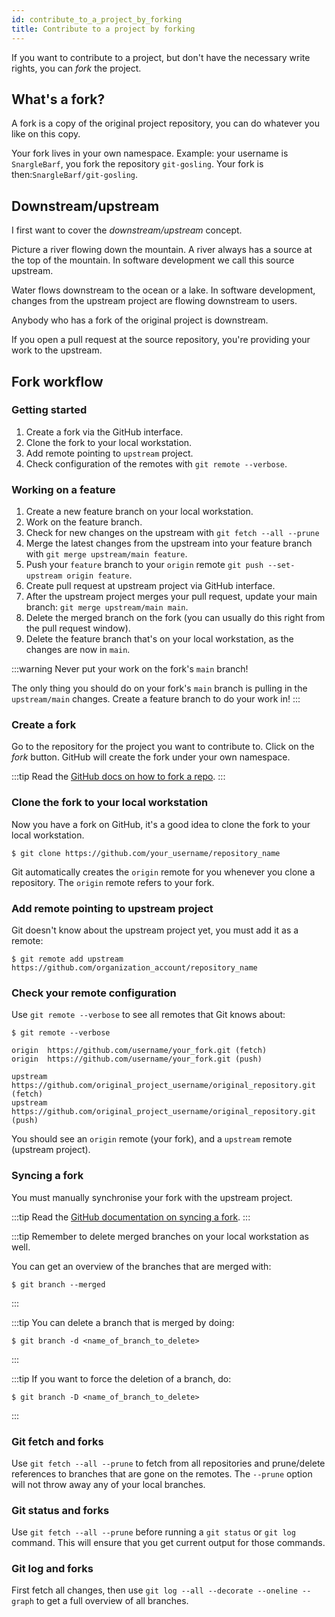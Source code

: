 ```yaml
---
id: contribute_to_a_project_by_forking
title: Contribute to a project by forking
---
```


If you want to contribute to a project, but don't have the necessary write rights, you can _fork_ the project.

## What's a fork?

A fork is a copy of the original project repository, you can do whatever you like on this copy.

Your fork lives in your own namespace.
Example: your username is `SnargleBarf`, you fork the repository `git-gosling`.
Your fork is then:`SnargleBarf/git-gosling`.

## Downstream/upstream

I first want to cover the _downstream/upstream_ concept.

Picture a river flowing down the mountain.
A river always has a source at the top of the mountain.
In software development we call this source upstream.

Water flows downstream to the ocean or a lake.
In software development, changes from the upstream project are flowing downstream to users.

Anybody who has a fork of the original project is downstream.

If you open a pull request at the source repository, you're providing your work to the upstream.

## Fork workflow

### Getting started

1. Create a fork via the GitHub interface.
1. Clone the fork to your local workstation.
1. Add remote pointing to `upstream` project.
1. Check configuration of the remotes with `git remote --verbose`.

### Working on a feature

1. Create a new feature branch on your local workstation.
1. Work on the feature branch.
1. Check for new changes on the upstream with `git fetch --all --prune`
1. Merge the latest changes from the upstream into your feature branch with `git merge upstream/main feature`.
1. Push your `feature` branch to your `origin` remote `git push --set-upstream origin feature`.
1. Create pull request at upstream project via GitHub interface.
1. After the upstream project merges your pull request, update your main branch: `git merge upstream/main main`.
1. Delete the merged branch on the fork (you can usually do this right from the pull request window).
1. Delete the feature branch that's on your local workstation, as the changes are now in `main`.

:::warning
Never put your work on the fork's `main` branch!

The only thing you should do on your fork's `main` branch is pulling in the `upstream/main` changes.
Create a feature branch to do your work in!
:::

### Create a fork

Go to the repository for the project you want to contribute to.
Click on the _fork_ button.
GitHub will create the fork under your own namespace.

:::tip
Read the [GitHub docs on how to fork a repo](https://docs.github.com/en/free-pro-team@latest/github/getting-started-with-github/fork-a-repo).
:::

### Clone the fork to your local workstation

Now you have a fork on GitHub, it's a good idea to clone the fork to your local workstation.

```git
$ git clone https://github.com/your_username/repository_name
```

Git automatically creates the `origin` remote for you whenever you clone a repository.
The `origin` remote refers to your fork.

### Add remote pointing to upstream project

Git doesn't know about the upstream project yet, you must add it as a remote:

```git
$ git remote add upstream https://github.com/organization_account/repository_name
```

### Check your remote configuration

Use `git remote --verbose` to see all remotes that Git knows about:

```git
$ git remote --verbose

origin	https://github.com/username/your_fork.git (fetch)
origin	https://github.com/username/your_fork.git (push)

upstream https://github.com/original_project_username/original_repository.git (fetch)
upstream https://github.com/original_project_username/original_repository.git (push)
```

You should see an `origin` remote (your fork), and a `upstream` remote (upstream project).

### Syncing a fork

You must manually synchronise your fork with the upstream project.

:::tip
Read the [GitHub documentation on syncing a fork](https://docs.github.com/en/free-pro-team@latest/github/collaborating-with-issues-and-pull-requests/syncing-a-fork).
:::

:::tip
Remember to delete merged branches on your local workstation as well.

You can get an overview of the branches that are merged with:

```git
$ git branch --merged
```

:::

:::tip
You can delete a branch that is merged by doing:

```git
$ git branch -d <name_of_branch_to_delete>
```

:::

:::tip
If you want to force the deletion of a branch, do:

```git
$ git branch -D <name_of_branch_to_delete>
```

:::

### Git fetch and forks

Use `git fetch --all --prune` to fetch from all repositories and prune/delete references to branches that are gone on the remotes.
The `--prune` option will not throw away any of your local branches.

### Git status and forks

Use `git fetch --all --prune` before running a `git status` or `git log` command.
This will ensure that you get current output for those commands.

### Git log and forks

First fetch all changes, then use `git log --all --decorate --oneline --graph` to get a full overview of all branches.
